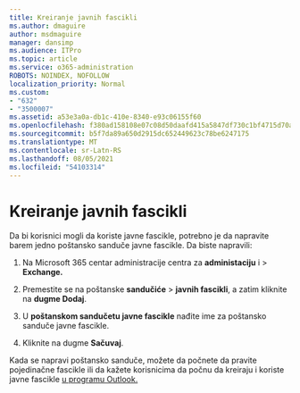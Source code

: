```yaml
---
title: Kreiranje javnih fascikli
ms.author: dmaguire
author: msdmaguire
manager: dansimp
ms.audience: ITPro
ms.topic: article
ms.service: o365-administration
ROBOTS: NOINDEX, NOFOLLOW
localization_priority: Normal
ms.custom:
- "632"
- "3500007"
ms.assetid: a53e3a0a-db1c-410e-8340-e93c06155f60
ms.openlocfilehash: f380ad158108e07c08d50daafd415a5847df730c1bf4715d70aab7c30860f4d6
ms.sourcegitcommit: b5f7da89a650d2915dc652449623c78be6247175
ms.translationtype: MT
ms.contentlocale: sr-Latn-RS
ms.lasthandoff: 08/05/2021
ms.locfileid: "54103314"
---
```

# <a name="creating-public-folders"></a>Kreiranje javnih fascikli

Da bi korisnici mogli da koriste javne fascikle, potrebno je da napravite barem jedno poštansko sanduče javne fascikle. Da biste napravili:
  
1. Na Microsoft 365 centar administracije centra za **administaciju** i \> **Exchange.**

2. Premestite se na poštanske **sandučiće** \> **javnih fascikli**, a zatim kliknite na **dugme Dodaj**.

3. U **poštanskom sandučetu javne fascikle** nađite ime za poštansko sanduče javne fascikle.

4. Kliknite na dugme **Sačuvaj**.

Kada se napravi poštansko sanduče, možete da počnete da pravite pojedinačne fascikle ili da kažete korisnicima da počnu da kreiraju i koriste javne fascikle [u programu Outlook.](https://support.office.com/article/Create-and-share-a-public-folder-in-Outlook-a2835011-d524-4a5c-a207-05c159bb2a97)
  